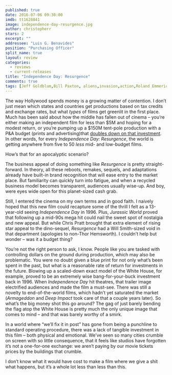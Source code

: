 ```yaml
---
published: true
date: 2016-07-06 09:30:00
imdb: tt1628841
image: independence-day-resurgence.jpg
author: christopherr
stars: 2
excerpt: ""
addressee: "Luis G. Benavides"
position: "Purchasing Officer"
split_name: true
layout: review
categories: 
  - reviews
  - current-releases
title: "Independence Day: Resurgence"
comments: true
tags: [Jeff Goldblum,Bill Paxton, aliens,invasion,action,Roland Emmerich]
---
```

The way Hollywood spends money is a growing matter of contention. I don’t just mean which states and countries get productions based on tax credits and exchange rates, but what _types_ of films get greenlit in the first place. Much has been said about how the middle has fallen out of cinema – you’re either making an independent film for less than $5M and hoping for a modest return, or you’re pumping up a $150M tent-pole production with a P&A budget (prints and advertising)that [doubles down on that investment](http://www.hollywoodreporter.com/news/200-million-rising-hollywood-struggles-721818). In other words, for every _Independence Day: Resurgence_, the world is getting anywhere from five to 50 _less_ mid- and low-budget films. 

How’s that for an apocalyptic scenario?

The business appeal of doing something like _Resurgence_ is pretty straight-forward. In theory, all these reboots, remakes, sequels, and adaptations already have built-in brand recognition that will ease entry to the market place. But familiarity can quickly turn into fatigue, and when a recycled business model becomes transparent, audiences usually wise-up. And boy, were eyes wide open for this planet-sized cash grab.

Still, I entered the cinema on my own terms and in good faith. I naively hoped that this new film could recapture some of the thrill I felt as a 13-year-old seeing _Independence Day_ in 1996. Plus, _Jurassic World_ proved that following up a mid-90s mega hit could nail the sweet spot of nostalgia and new appeal. But while Chris Pratt brought that extra element of rising star appeal to the dino-sequel, _Resurgence_ had a Will Smith-sized void in that department (apologies to non-Thor Hemsworth). I couldn’t help but wonder – was it a budget thing?  

You’re not the right person to ask, I know. People like you are tasked with controlling dollars on the ground during production, which may also be problematic. You were no doubt given a blue print for not only what’s been spent in the past, but what is a reasonable rate of return for investments in the future. Blowing up a scaled-down exact model of the White House, for example, proved to be an extremely wise bang-for-your-buck investment back in 1996. When _Independence Day_ hit theatres, that trailer image electrified audiences and made the film a must-see. There was still a novelty to end-of-the-world films, which hadn’t yet saturated the market (_Armageddon_ and _Deep Impact_ took care of that a couple years later). So what’s the big money shot this go around? The gag of just barely bending the flag atop the White House is pretty much the only unique image that comes to mind – and that was barely worthy of a smirk. 

In a world where “we’ll fix it in post” has gone from being a punchline to standard operating procedure, there was a lack of tangible investment in this film – both physical and emotional. We’ve seen so many cities crumble on screen with so little consequence, that it feels like studios have forgotten it’s not a one-for-one exchange: we aren’t paying by our movie tickets prices by the buildings that crumble. 

I don’t know what it would have cost to make a film where we give a shit what happens, but it’s a whole lot less than less than this.
